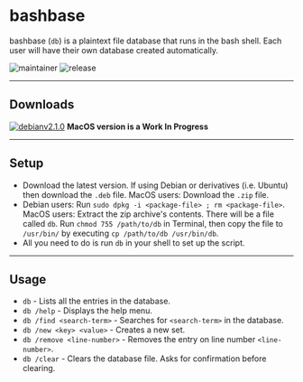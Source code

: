 # bashbase

bashbase (`db`) is a plaintext file database that runs in the bash shell. Each user will have their own database created automatically.

![maintainer](https://img.shields.io/badge/Maintainer-Akhil%20Pillai-lightgrey) ![release](https://img.shields.io/badge/release-v2.1.0-informational)

---

## Downloads

[![debianv2.1.0](https://img.shields.io/badge/Debian-v2.1.0-blue)](downloads/bashbase_2.1.0.deb)
**MacOS version is a Work In Progress**

---

## Setup

- Download the latest version. If using Debian or derivatives (i.e. Ubuntu) then download the `.deb` file. MacOS users: Download the `.zip` file.
- Debian users: Run `sudo dpkg -i <package-file> ; rm <package-file>`. MacOS users: Extract the zip archive's contents. There will be a file called `db`. Run `chmod 755 /path/to/db` in Terminal, then copy the file to `/usr/bin/` by executing `cp /path/to/db /usr/bin/db`.
- All you need to do is run `db` in your shell to set up the script.

---

## Usage

- `db` - Lists all the entries in the database.
- `db /help` - Displays the help menu.
- `db /find <search-term>` - Searches for `<search-term>` in the database.
- `db /new <key> <value>` - Creates a new set.
- `db /remove <line-number>` - Removes the entry on line number `<line-number>`.
- `db /clear` - Clears the database file. Asks for confirmation before clearing.

